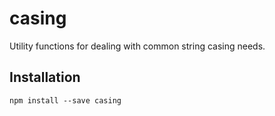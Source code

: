 # casing
Utility functions for dealing with common string casing needs.

## Installation
    npm install --save casing

